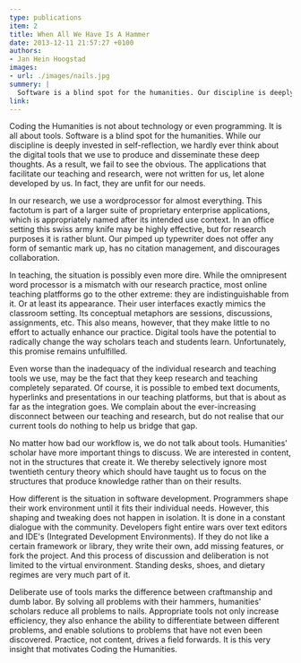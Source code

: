 ```yaml
---
type: publications
item: 2
title: When All We Have Is A Hammer  
date: 2013-12-11 21:57:27 +0100
authors: 
- Jan Hein Hoogstad
images:
- url: ./images/nails.jpg
summery: |
  Software is a blind spot for the humanities. Our discipline is deeply invested in self-reflection, but we hardly ever think about the digital tools that we use.
link: 
---
```

Coding the Humanities is not about technology or even programming. It is all about tools. Software is a blind spot for the humanities. While our discipline is deeply invested in self-reflection, we hardly ever think about the digital tools that we use to produce and disseminate these deep thoughts. As a result, we fail to see the obvious. The applications that facilitate our teaching and research, were not written for us, let alone developed by us. In fact, they are unfit for our needs.

In our research, we use a wordprocessor for almost everything. This factotum is part of a larger suite of proprietary enterprise applications, which is appropriately named after its intended use context. In an office setting this swiss army knife may be highly effective, but for research purposes it is rather blunt. Our pimped up typewriter does not offer any form of semantic mark up, has no citation management, and discourages collaboration.

In teaching, the situation is possibly even more dire. While the omnipresent word processor is a mismatch with our research practice, most online teaching platfforms go to the other extreme: they are indistinguishable from it. Or at least its appearance. Their user interfaces exactly mimics the classroom setting. Its conceptual metaphors are sessions, discussions, assignments, etc. This also means, however, that they make little to no effort to actually enhance our practice. Digital tools have the potential to radically change the way scholars teach and students learn. Unfortunately, this promise remains unfulfilled.

Even worse than the inadequacy of the individual research and teaching tools we use, may be the fact that they keep research and teaching completely separated. Of course, it is possible to embed text documents, hyperlinks and presentations in our teaching platforms, but that is about as far as the integration goes. We complain about the ever-increasing disconnect between our teaching and research, but do not realise that our current tools do nothing to help us bridge that gap.

No matter how bad our workflow is, we do not talk about tools. Humanities' scholar have more important things to discuss. We are interested in content, not in the structures that create it. We thereby selectively ignore most twentieth century theory which should have taught us to focus on the structures that produce knowledge rather than on their results. 

How different is the situation in software development. Programmers shape their work environment until it fits their individual needs. However, this shaping and tweaking does not happen in isolation. It is done in a constant dialogue with the community. Developers fight entire wars over text editors and IDE's (Integrated Development Environments). If they do not like a certain framework or library, they write their own, add missing features, or fork the project. And this process of discussion and deliberation is not limited to the virtual environment. Standing desks, shoes, and dietary regimes are very much part of it. 

Deliberate use of tools marks the difference between craftmanship and dumb labor. By solving all problems with their hammers, humanities' scholars reduce all problems to nails. Appropriate tools not only increase efficiency, they also enhance the ability to differentiate between different problems, and enable solutions to problems that have not even been discovered. Practice, not content, drives a field forwards. It is this very insight that motivates Coding the Humanities.